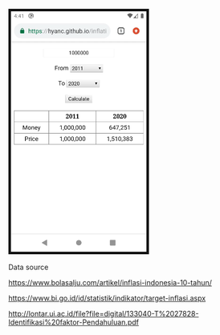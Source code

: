 ![inflation](https://raw.githubusercontent.com/hyanc/inflation/master/preview.png)

Data source

https://www.bolasalju.com/artikel/inflasi-indonesia-10-tahun/

https://www.bi.go.id/id/statistik/indikator/target-inflasi.aspx

http://lontar.ui.ac.id/file?file=digital/133040-T%2027828-Identifikasi%20faktor-Pendahuluan.pdf
